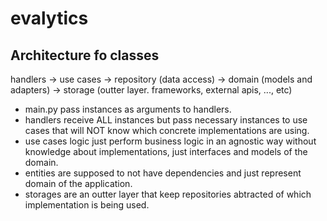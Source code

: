 # evalytics

## Architecture fo classes

handlers -> use cases -> repository (data access) -> domain (models and adapters) -> storage (outter layer. frameworks, external apis, ..., etc)

- main.py pass instances as arguments to handlers.
- handlers receive ALL instances but pass necessary instances to use cases that will NOT know which concrete implementations are using.
- use cases logic just perform business logic in an agnostic way without knowledge about implementations, just interfaces and models of the domain.
- entities are supposed to not have dependencies and just represent domain of the application.
- storages are an outter layer that keep repositories abtracted of which implementation is being used.